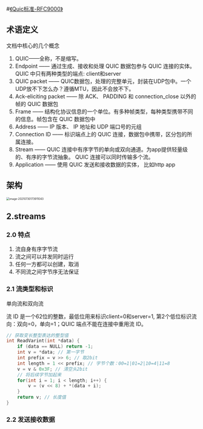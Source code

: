 #[《Quic标准-RFC9000》](https://www.rfc-editor.org/rfc/rfc9000.html)

## 术语定义

文档中核心的几个概念

1. QUIC——全称，不是缩写。
2. Endpoint —— 通过生成、接收和处理 QUIC 数据包参与 QUIC 连接的实体。QUIC 中只有两种类型的端点: client和server
3. QUIC packet —— QUIC数据包，处理的完整单元，封装在UDP包中。一个UDP放不下怎么办？遵循MTU，因此不会放不下。
4. Ack-eliciting packet —— 除 ACK、 PADDING 和 connection_close 以外的帧的 QUIC 数据包
5. Frame —— 结构化协议信息的一个单位。有多种帧类型，每种类型携带不同的信息。帧包含在 QUIC 数据包中
6. Address ——  IP 版本、 IP 地址和 UDP 端口号的元组
7. Connection ID —— 标识端点上的 QUIC 连接，数据包中携带，区分包的所属连接。
8. Stream —— QUIC 连接中有序字节的单向或双向通道。为app提供轻量级的、有序的字节流抽象。 QUIC 连接可以同时传输多个流。
9. Application —— 使用 QUIC 发送和接收数据的实体， 比如http app

## 架构

<img src="F:\myself\life_notes\computer\net\quic\quic架构图.png" alt="image-20210730173911043" style="zoom:50%;" />

## 2.streams

### 2.0 特点

1. 流自身有序字节流
2. 流之间可以并发同时运行
3. 任何一方都可以创建，取消
4. 不同流之间字节序无法保证

### 2.1 流类型和标识

单向流和双向流

流 ID 是一个62位的整数，最低位用来标识client=0和server=1, 第2个低位标识流向：双向=0，单向=1；QUIC 端点不能在连接中重用流 ID。

```c
// 获取变长整型表达的整型值
int ReadVarint(int *data) {
    if (data == NULL) return -1;
    int v = *data; // 第一字节
    int prefix = v >> 6; // 取2bit
    int length = 1 << prefix; // 字节个数：00=1|01=2|10=4|11=8
    v = v & 0x3F; // 清空头2bit
    // 将后续字节加起来
    for(int i = 1; i < length; i++) {
        v = (v << 8) + *(data + i);
    }
    return v; // 长度值
}
```

### 2.2 发送接收数据

